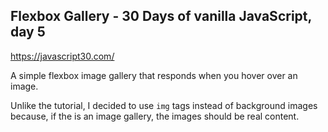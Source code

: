 ## Flexbox Gallery - 30 Days of vanilla JavaScript, day 5

https://javascript30.com/

A simple flexbox image gallery that responds when you hover over an image.

Unlike the tutorial, I decided to use `img` tags instead of background images because, if the is an image gallery, the images should be real content.
